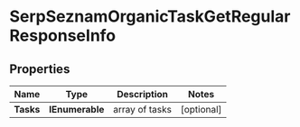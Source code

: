 # SerpSeznamOrganicTaskGetRegularResponseInfo


## Properties

| Name | Type | Description | Notes |
|------------ | ------------- | ------------- | -------------|
**Tasks** | **IEnumerable<SerpSeznamOrganicTaskGetRegularTaskInfo>** | array of tasks |[optional]|